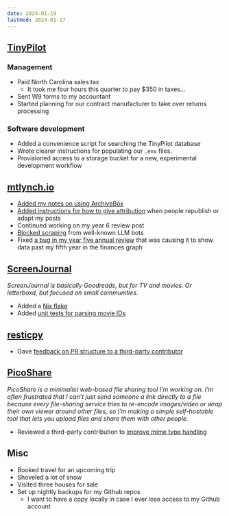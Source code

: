 ```yaml
---
date: 2024-01-19
lastmod: 2024-01-17
---
```


## [TinyPilot](https://tinypilotkvm.com)

### Management

- Paid North Carolina sales tax
  - It took me four hours this quarter to pay $350 in taxes...
- Sent W9 forms to my accountant
- Started planning for our contract manufacturer to take over returns processing

### Software development

- Added a convenience script for searching the TinyPilot database
- Wrote clearer instructions for populating our `.env` files.
- Provisioned access to a storage bucket for a new, experimental development workflow

## [mtlynch.io](https://mtlynch.io)

- [Added my notes on using ArchiveBox](https://github.com/mtlynch/mtlynch.io/pull/1161)
- [Added instructions for how to give attribution](https://github.com/mtlynch/mtlynch.io/pull/1160) when people republish or adapt my posts
- Continued working on my year 6 review post
- [Blocked scraping](https://github.com/mtlynch/mtlynch.io/pull/1162) from well-known LLM bots
- Fixed [a bug in my year five annual review](https://github.com/mtlynch/mtlynch.io/pull/1163) that was causing it to show data past my fifth year in the finances graph

## [ScreenJournal](https://thescreenjournal.com/)

_ScreenJournal is basically Goodreads, but for TV and movies. Or letterboxd, but focused on small communities._

- Added a [Nix flake](https://github.com/mtlynch/screenjournal/pull/244)
- Added [unit tests for parsing movie IDs](https://github.com/mtlynch/screenjournal/pull/246)

## [resticpy](https://github.com/resticpy)

- Gave [feedback on PR structure to a third-party contributor](https://github.com/mtlynch/resticpy/pull/156)

## [PicoShare](https://pico.rocks)

_PicoShare is a minimalist web-based file sharing tool I’m working on. I’m often frustrated that I can’t just send someone a link directly to a file because every file-sharing service tries to re-encode images/video or wrap their own viewer around other files, so I’m making a simple self-hostable tool that lets you upload files and share them with other people._

- Reviewed a third-party contribution to [improve mime type handling](https://github.com/mtlynch/picoshare/pull/526)

## Misc

- Booked travel for an upcoming trip
- Shoveled a lot of snow
- Visited three houses for sale
- Set up nightly backups for my Github repos
  - I want to have a copy locally in case I ever lose access to my Github account

